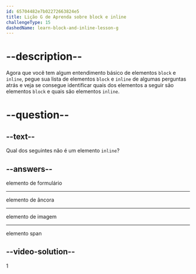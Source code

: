 ```yaml
---
id: 65704482e7b02272663824e5
title: Lição G de Aprenda sobre block e inline
challengeType: 15
dashedName: learn-block-and-inline-lesson-g
---
```


# --description--

Agora que você tem algum entendimento básico de elementos `block` e `inline`, pegue sua lista de elementos `block` e `inline` de algumas perguntas atrás e veja se consegue identificar quais dos elementos a seguir são elementos `block` e quais são elementos `inline`.

# --question--

## --text--

Qual dos seguintes não é um elemento `inline`?

## --answers--

elemento de formulário

---

elemento de âncora

---

elemento de imagem

---

elemento span

## --video-solution--

1
